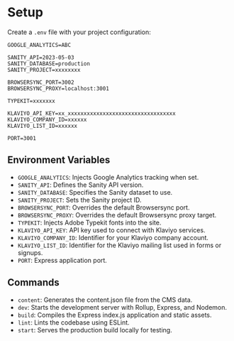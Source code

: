 # Setup

Create a `.env` file with your project configuration:

```env
GOOGLE_ANALYTICS=ABC

SANITY_API=2023-05-03
SANITY_DATABASE=production
SANITY_PROJECT=xxxxxxxx

BROWSERSYNC_PORT=3002
BROWSERSYNC_PROXY=localhost:3001

TYPEKIT=xxxxxxx

KLAVIYO_API_KEY=xx_xxxxxxxxxxxxxxxxxxxxxxxxxxxxxxxxxx
KLAVIYO_COMPANY_ID=xxxxxx
KLAVIYO_LIST_ID=xxxxxx

PORT=3001
```

## Environment Variables

- `GOOGLE_ANALYTICS`: Injects Google Analytics tracking when set.
- `SANITY_API`: Defines the Sanity API version.
- `SANITY_DATABASE`: Specifies the Sanity dataset to use.
- `SANITY_PROJECT`: Sets the Sanity project ID.
- `BROWSERSYNC_PORT`: Overrides the default Browsersync port.
- `BROWSERSYNC_PROXY`: Overrides the default Browsersync proxy target.
- `TYPEKIT`: Injects Adobe Typekit fonts into the site.
- `KLAVIYO_API_KEY`: API key used to connect with Klaviyo services.
- `KLAVIYO_COMPANY_ID`: Identifier for your Klaviyo company account.
- `KLAVIYO_LIST_ID`: Identifier for the Klaviyo mailing list used in forms or signups.
- `PORT`: Express application port.

## Commands

- `content`: Generates the content.json file from the CMS data.
- `dev`: Starts the development server with Rollup, Express, and Nodemon.
- `build`: Compiles the Express index.js application and static assets.
- `lint`: Lints the codebase using ESLint.
- `start`: Serves the production build locally for testing.
